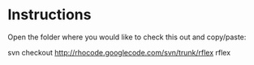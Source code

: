# Instructions #

Open the folder where you would like to check this out and copy/paste:

svn checkout http://rhocode.googlecode.com/svn/trunk/rflex rflex